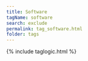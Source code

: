```yaml
---
title: Software
tagName: software
search: exclude
permalink: tag_software.html
folder: tags
---
```

{% include taglogic.html %}
